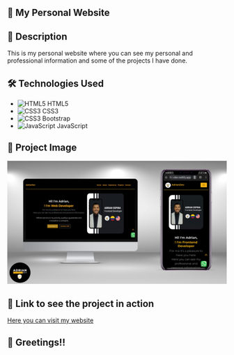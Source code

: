 ## :rocket: My Personal Website

## :page_with_curl: Description

This is my personal website where you can see my personal and professional information and some of the projects I have done.

## :hammer_and_wrench: Technologies Used

- ![HTML5](https://img.icons8.com/color/48/000000/html-5--v1.png) HTML5
- ![CSS3](https://img.icons8.com/color/48/000000/css3.png) CSS3
- ![CSS3](https://img.icons8.com/color/48/000000/bootstrap.png) Bootstrap
- ![JavaScript](https://img.icons8.com/color/48/000000/javascript--v1.png) JavaScript

## :camera_flash: Project Image

![My Project](https://github.com/Adrian97G/My-Personal-Website/blob/main/images/My%20personal%20web%20site.png)

## :link: Link to see the project in action

[Here you can visit my website](https://mywebsite-adrian-dev.netlify.app/)

## :wave: Greetings!!
